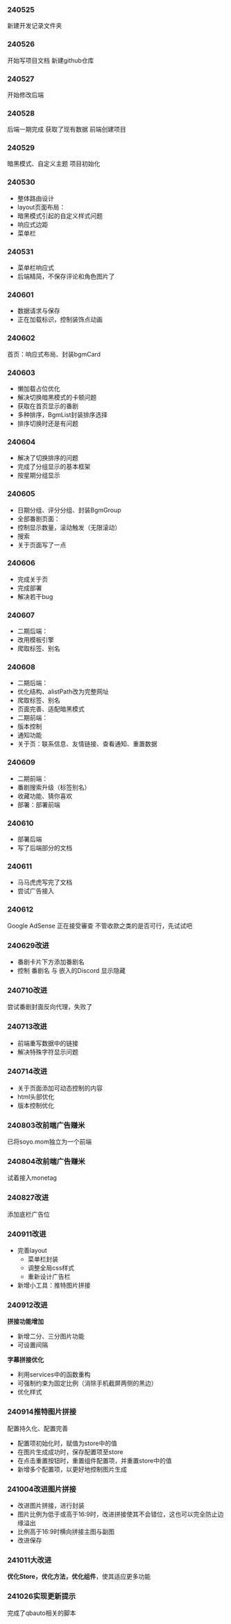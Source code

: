 ### 240525
新建开发记录文件夹

### 240526
开始写项目文档
新建github仓库

### 240527
开始修改后端

### 240528
后端一期完成
获取了现有数据
前端创建项目

### 240529
暗黑模式、自定义主题
项目初始化

### 240530
- 整体路由设计
- layout页面布局：
- 暗黑模式引起的自定义样式问题
- 响应式边距
- 菜单栏

### 240531
- 菜单栏响应式
- 后端精简，不保存评论和角色图片了

### 240601
- 数据请求与保存
- 正在加载标识，控制装饰点动画

### 240602
首页：响应式布局、封装bgmCard

### 240603
- 懒加载占位优化
- 解决切换暗黑模式的卡顿问题
- 获取在首页显示的番剧
- 多种排序，BgmList封装排序选择
- 排序切换时还是有问题

### 240604
- 解决了切换排序的问题
- 完成了分组显示的基本框架
- 按星期分组显示

### 240605
- 日期分组、评分分组、封装BgmGroup
- 全部番剧页面：
- 控制显示数量，滚动触发（无限滚动）
- 搜索
- 关于页面写了一点

### 240606
- 完成关于页
- 完成部署
- 解决若干bug

### 240607
- 二期后端：
- 改用模板引擎
- 爬取标签、别名

### 240608
- 二期后端：
- 优化结构、alistPath改为完整网址
- 爬取标签、别名
- 页面完善、适配暗黑模式
- 二期前端：
- 版本控制
- 通知功能
- 关于页：联系信息、友情链接、查看通知、重置数据

### 240609
- 二期前端：
- 番剧搜索升级（标签别名）
- 收藏功能、猜你喜欢
- 部署：部署前端

### 240610
- 部署后端
- 写了后端部分的文档

### 240611
- 马马虎虎写完了文档
- 尝试广告接入

### 240612
Google AdSense 正在接受審查
不管收款之类的是否可行，先试试吧

### 240629改进
- 番剧卡片下方添加番剧名
- 控制 番剧名 与 嵌入的Discord 显示隐藏

### 240710改进
尝试番剧封面反向代理，失败了

### 240713改进
- 前端重写数据中的链接
- 解决特殊字符显示问题

### 240714改进
- 关于页面添加可动态控制的内容
- html头部优化
- 版本控制优化

### 240803改前端广告赚米
已将soyo.mom独立为一个前端

### 240804改前端广告赚米
试着接入monetag

### 240827改进
添加底栏广告位

### 240911改进
- 完善layout
	- 菜单栏封装
	- 调整全局css样式
	- 重新设计广告栏
- 新增小工具：推特图片拼接

### 240912改进
**拼接功能增加**
- 新增二分、三分图片功能
- 可设置间隔

**字幕拼接优化**
- 利用services中的函数重构
- 可强制约束为固定比例（消除手机截屏两侧的黑边）
- 优化样式

### 240914推特图片拼接
配置持久化、配置完善
- 配置项初始化时，赋值为store中的值
- 在图片生成成功时，保存配置项至store
- 在点击重置按钮时，重置组件配置项，并重置store中的值
- 新增多个配置项，以更好地控制图片生成

### 241004改进图片拼接
- 改进图片拼接，进行封装
- 图片比例为低于或高于16:9时，改进拼接使其不会错位，这也可以完全防止边缘溢出
- 比例高于16:9时横向拼接主图与副图
- 改进保存

### 241011大改进
**优化Store，优化方法，优化组件**，使其适应更多功能

### 241026实现更新提示
完成了qbauto相关的脚本
